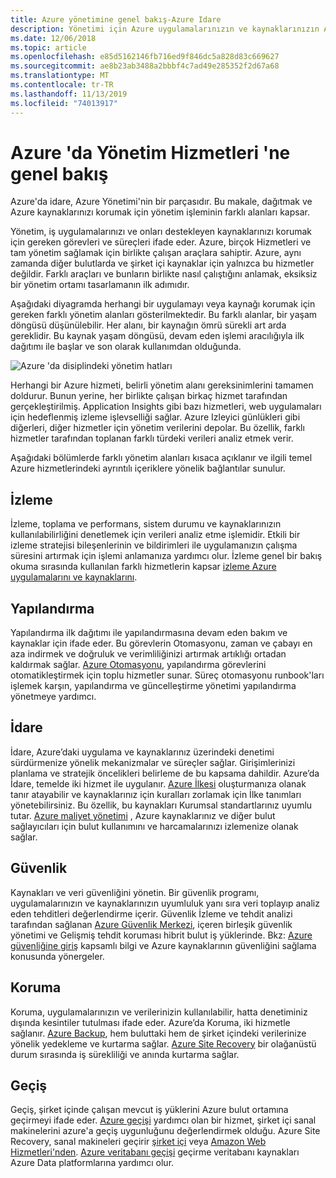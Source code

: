 ```yaml
---
title: Azure yönetimine genel bakış-Azure Idare
description: Yönetimi için Azure uygulamalarınızın ve kaynaklarınızın Azure Yönetim Araçları içeriği için bağlantılarla birlikte alanlarından genel bakış.
ms.date: 12/06/2018
ms.topic: article
ms.openlocfilehash: e85d5162146fb716ed9f846dc5a828d83c669627
ms.sourcegitcommit: ae8b23ab3488a2bbbf4c7ad49e285352f2d67a68
ms.translationtype: MT
ms.contentlocale: tr-TR
ms.lasthandoff: 11/13/2019
ms.locfileid: "74013917"
---
```

# <a name="overview-of-management-services-in-azure"></a>Azure 'da Yönetim Hizmetleri 'ne genel bakış

Azure'da idare, Azure Yönetimi'nin bir parçasıdır. Bu makale, dağıtmak ve Azure kaynaklarınızı korumak için yönetim işleminin farklı alanları kapsar.

Yönetim, iş uygulamalarınızı ve onları destekleyen kaynaklarınızı korumak için gereken görevleri ve süreçleri ifade eder. Azure, birçok Hizmetleri ve tam yönetim sağlamak için birlikte çalışan araçlara sahiptir. Azure, aynı zamanda diğer bulutlarda ve şirket içi kaynaklar için yalnızca bu hizmetler değildir. Farklı araçları ve bunların birlikte nasıl çalıştığını anlamak, eksiksiz bir yönetim ortamı tasarlamanın ilk adımıdır.

Aşağıdaki diyagramda herhangi bir uygulamayı veya kaynağı korumak için gereken farklı yönetim alanları gösterilmektedir. Bu farklı alanlar, bir yaşam döngüsü düşünülebilir. Her alanı, bir kaynağın ömrü sürekli art arda gereklidir. Bu kaynak yaşam döngüsü, devam eden işlemi aracılığıyla ilk dağıtımı ile başlar ve son olarak kullanımdan olduğunda.

![Azure 'da disiplindeki yönetim hatları](../monitoring/media/management-overview/management-capabilities.png)

Herhangi bir Azure hizmeti, belirli yönetim alanı gereksinimlerini tamamen doldurur. Bunun yerine, her birlikte çalışan birkaç hizmet tarafından gerçekleştirilmiş. Application Insights gibi bazı hizmetleri, web uygulamaları için hedeflenmiş izleme işlevselliği sağlar. Azure Izleyici günlükleri gibi diğerleri, diğer hizmetler için yönetim verilerini depolar. Bu özellik, farklı hizmetler tarafından toplanan farklı türdeki verileri analiz etmek verir.

Aşağıdaki bölümlerde farklı yönetim alanları kısaca açıklanır ve ilgili temel Azure hizmetlerindeki ayrıntılı içeriklere yönelik bağlantılar sunulur.

## <a name="monitor"></a>İzleme

İzleme, toplama ve performans, sistem durumu ve kaynaklarınızın kullanılabilirliğini denetlemek için verileri analiz etme işlemidir. Etkili bir izleme stratejisi bileşenlerinin ve bildirimleri ile uygulamanızın çalışma süresini artırmak için işlemi anlamanıza yardımcı olur. İzleme genel bir bakış okuma sırasında kullanılan farklı hizmetlerin kapsar [izleme Azure uygulamalarını ve kaynaklarını](../monitoring/monitoring-overview.md).

## <a name="configure"></a>Yapılandırma

Yapılandırma ilk dağıtımı ile yapılandırmasına devam eden bakım ve kaynaklar için ifade eder.
Bu görevlerin Otomasyonu, zaman ve çabayı en aza indirmek ve doğruluk ve verimliliğinizi artırmak artıklığı ortadan kaldırmak sağlar. [Azure Otomasyonu](../automation/automation-intro.md), yapılandırma görevlerini otomatikleştirmek için toplu hizmetler sunar. Süreç otomasyonu runbook'ları işlemek karşın, yapılandırma ve güncelleştirme yönetimi yapılandırma yönetmeye yardımcı.

## <a name="govern"></a>İdare

İdare, Azure’daki uygulama ve kaynaklarınız üzerindeki denetimi sürdürmenize yönelik mekanizmalar ve süreçler sağlar. Girişimlerinizi planlama ve stratejik öncelikleri belirleme de bu kapsama dahildir.
Azure’da İdare, temelde iki hizmet ile uygulanır. [Azure İlkesi](./policy/overview.md) oluşturmanıza olanak tanır atayabilir ve kaynaklarınız için kuralları zorlamak için İlke tanımları yönetebilirsiniz. Bu özellik, bu kaynakları Kurumsal standartlarınız uyumlu tutar. [Azure maliyet yönetimi](../cost-management/overview-cost-mgt.md) , Azure kaynaklarınız ve diğer bulut sağlayıcıları için bulut kullanımını ve harcamalarınızı izlemenize olanak sağlar.

## <a name="secure"></a>Güvenlik

Kaynakları ve veri güvenliğini yönetin. Bir güvenlik programı, uygulamalarınızın ve kaynaklarınızın uyumluluk yanı sıra veri toplayıp analiz eden tehditleri değerlendirme içerir. Güvenlik İzleme ve tehdit analizi tarafından sağlanan [Azure Güvenlik Merkezi](../security-center/security-center-intro.md), içeren birleşik güvenlik yönetimi ve Gelişmiş tehdit koruması hibrit bulut iş yüklerinde. Bkz: [Azure güvenliğine giriş](../security/fundamentals/overview.md) kapsamlı bilgi ve Azure kaynaklarının güvenliğini sağlama konusunda yönergeler.

## <a name="protect"></a>Koruma

Koruma, uygulamalarınızın ve verilerinizin kullanılabilir, hatta denetiminiz dışında kesintiler tutulması ifade eder. Azure’da Koruma, iki hizmetle sağlanır. [Azure Backup](../backup/backup-introduction-to-azure-backup.md), hem buluttaki hem de şirket içindeki verilerinize yönelik yedekleme ve kurtarma sağlar. [Azure Site Recovery](../site-recovery/site-recovery-overview.md) bir olağanüstü durum sırasında iş sürekliliği ve anında kurtarma sağlar.

## <a name="migrate"></a>Geçiş

Geçiş, şirket içinde çalışan mevcut iş yüklerini Azure bulut ortamına geçirmeyi ifade eder.
[Azure geçişi](../migrate/migrate-overview.md) yardımcı olan bir hizmet, şirket içi sanal makinelerini azure'a geçiş uygunluğunu değerlendirmek olduğu. Azure Site Recovery, sanal makineleri geçirir [şirket içi](../site-recovery/migrate-tutorial-on-premises-azure.md) veya [Amazon Web Hizmetleri'nden](../site-recovery/migrate-tutorial-aws-azure.md). [Azure veritabanı geçişi](../dms/dms-overview.md) geçirme veritabanı kaynakları Azure Data platformlarına yardımcı olur.
